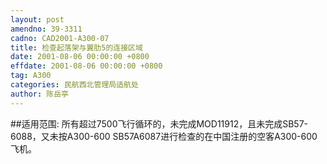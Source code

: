 ```yaml
---
layout: post
amendno: 39-3311
cadno: CAD2001-A300-07
title: 检查起落架与翼肋5的连接区域
date: 2001-08-06 00:00:00 +0800
effdate: 2001-08-06 00:00:00 +0800
tag: A300
categories: 民航西北管理局适航处
author: 陈岳亭
---
```


##适用范围:
所有超过7500飞行循环的，未完成MOD11912，且未完成SB57-6088，又未按A300-600 SB57A6087进行检查的在中国注册的空客A300-600飞机。


